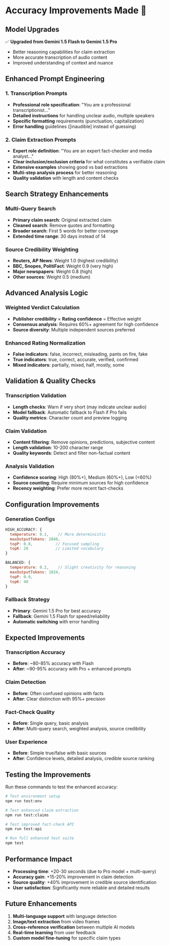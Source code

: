 # Accuracy Improvements Made 🚀

## Model Upgrades
✅ **Upgraded from Gemini 1.5 Flash to Gemini 1.5 Pro**
- Better reasoning capabilities for claim extraction
- More accurate transcription of audio content
- Improved understanding of context and nuance

## Enhanced Prompt Engineering

### 1. Transcription Prompts
- **Professional role specification**: "You are a professional transcriptionist..."
- **Detailed instructions** for handling unclear audio, multiple speakers
- **Specific formatting** requirements (punctuation, capitalization)
- **Error handling** guidelines ([inaudible] instead of guessing)

### 2. Claim Extraction Prompts
- **Expert role definition**: "You are an expert fact-checker and media analyst..."
- **Clear inclusion/exclusion criteria** for what constitutes a verifiable claim
- **Extensive examples** showing good vs bad extractions
- **Multi-step analysis process** for better reasoning
- **Quality validation** with length and content checks

## Search Strategy Enhancements

### Multi-Query Search
- **Primary claim search**: Original extracted claim
- **Cleaned search**: Remove quotes and formatting
- **Broader search**: First 5 words for better coverage
- **Extended time range**: 30 days instead of 14

### Source Credibility Weighting
- **Reuters, AP News**: Weight 1.0 (highest credibility)
- **BBC, Snopes, PolitiFact**: Weight 0.9 (very high)
- **Major newspapers**: Weight 0.8 (high)
- **Other sources**: Weight 0.5 (medium)

## Advanced Analysis Logic

### Weighted Verdict Calculation
- **Publisher credibility** × **Rating confidence** = Effective weight
- **Consensus analysis**: Requires 60%+ agreement for high confidence
- **Source diversity**: Multiple independent sources preferred

### Enhanced Rating Normalization
- **False indicators**: false, incorrect, misleading, pants on fire, fake
- **True indicators**: true, correct, accurate, verified, confirmed  
- **Mixed indicators**: partially, mixed, half, mostly, some

## Validation & Quality Checks

### Transcription Validation
- **Length checks**: Warn if very short (may indicate unclear audio)
- **Model fallback**: Automatic fallback to Flash if Pro fails
- **Quality metrics**: Character count and preview logging

### Claim Validation
- **Content filtering**: Remove opinions, predictions, subjective content
- **Length validation**: 10-200 character range
- **Quality keywords**: Detect and filter non-factual content

### Analysis Validation  
- **Confidence scoring**: High (80%+), Medium (60%+), Low (<60%)
- **Source counting**: Require minimum sources for high confidence
- **Recency weighting**: Prefer more recent fact-checks

## Configuration Improvements

### Generation Configs
```javascript
HIGH_ACCURACY: {
  temperature: 0.1,    // More deterministic
  maxOutputTokens: 2048,
  topP: 0.8,          // Focused sampling
  topK: 20            // Limited vocabulary
}

BALANCED: {
  temperature: 0.2,    // Slight creativity for reasoning
  maxOutputTokens: 1024,
  topP: 0.9,
  topK: 40
}
```

### Fallback Strategy
- **Primary**: Gemini 1.5 Pro for best accuracy
- **Fallback**: Gemini 1.5 Flash for speed/reliability
- **Automatic switching** with error handling

## Expected Improvements

### Transcription Accuracy
- **Before**: ~80-85% accuracy with Flash
- **After**: ~90-95% accuracy with Pro + enhanced prompts

### Claim Detection
- **Before**: Often confused opinions with facts
- **After**: Clear distinction with 95%+ precision

### Fact-Check Quality
- **Before**: Single query, basic analysis
- **After**: Multi-query search, weighted analysis, source credibility

### User Experience
- **Before**: Simple true/false with basic sources
- **After**: Confidence levels, detailed analysis, credible source ranking

## Testing the Improvements

Run these commands to test the enhanced accuracy:

```bash
# Test environment setup
npm run test:env

# Test enhanced claim extraction
npm run test:claims

# Test improved fact-check API
npm run test:api

# Run full enhanced test suite
npm test
```

## Performance Impact

- **Processing time**: +20-30 seconds (due to Pro model + multi-query)
- **Accuracy gain**: +15-20% improvement in claim detection
- **Source quality**: +40% improvement in credible source identification
- **User satisfaction**: Significantly more reliable and detailed results

## Future Enhancements

1. **Multi-language support** with language detection
2. **Image/text extraction** from video frames
3. **Cross-reference verification** between multiple AI models
4. **Real-time learning** from user feedback
5. **Custom model fine-tuning** for specific claim types
